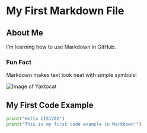 # My First Markdown File
## About Me
I’m learning how to use Markdown in GitHub.
### Fun Fact
Markdown makes text look neat with simple symbols!

![Image of Yaktocat](https://octodex.github.com/images/yaktocat.png)

## My First Code Example

```python
print("Hello CIS1702")
print("This is my first code example in Markdown!")
```
